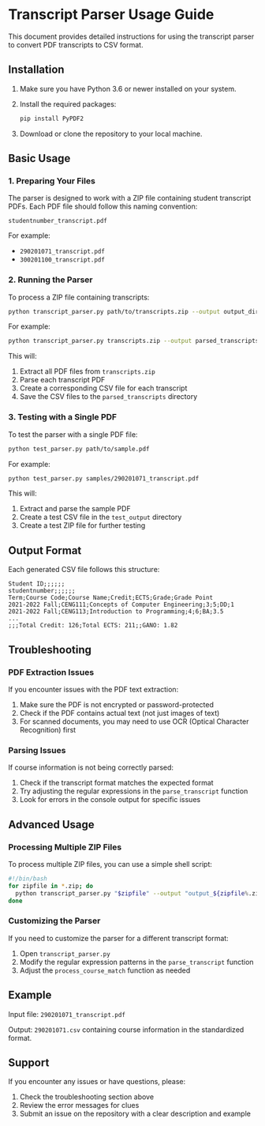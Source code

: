# Transcript Parser Usage Guide

This document provides detailed instructions for using the transcript parser to convert PDF transcripts to CSV format.

## Installation

1. Make sure you have Python 3.6 or newer installed on your system.

2. Install the required packages:
   ```bash
   pip install PyPDF2
   ```

3. Download or clone the repository to your local machine.

## Basic Usage

### 1. Preparing Your Files

The parser is designed to work with a ZIP file containing student transcript PDFs. Each PDF file should follow this naming convention:
```
studentnumber_transcript.pdf
```

For example:
- `290201071_transcript.pdf`
- `300201100_transcript.pdf`

### 2. Running the Parser

To process a ZIP file containing transcripts:

```bash
python transcript_parser.py path/to/transcripts.zip --output output_directory
```

For example:
```bash
python transcript_parser.py transcripts.zip --output parsed_transcripts
```

This will:
1. Extract all PDF files from `transcripts.zip`
2. Parse each transcript PDF
3. Create a corresponding CSV file for each transcript
4. Save the CSV files to the `parsed_transcripts` directory

### 3. Testing with a Single PDF

To test the parser with a single PDF file:

```bash
python test_parser.py path/to/sample.pdf
```

For example:
```bash
python test_parser.py samples/290201071_transcript.pdf
```

This will:
1. Extract and parse the sample PDF
2. Create a test CSV file in the `test_output` directory
3. Create a test ZIP file for further testing

## Output Format

Each generated CSV file follows this structure:

```
Student ID;;;;;;
studentnumber;;;;;;
Term;Course Code;Course Name;Credit;ECTS;Grade;Grade Point
2021-2022 Fall;CENG111;Concepts of Computer Engineering;3;5;DD;1
2021-2022 Fall;CENG113;Introduction to Programming;4;6;BA;3.5
...
;;;Total Credit: 126;Total ECTS: 211;;GANO: 1.82
```

## Troubleshooting

### PDF Extraction Issues

If you encounter issues with the PDF text extraction:

1. Make sure the PDF is not encrypted or password-protected
2. Check if the PDF contains actual text (not just images of text)
3. For scanned documents, you may need to use OCR (Optical Character Recognition) first

### Parsing Issues

If course information is not being correctly parsed:

1. Check if the transcript format matches the expected format
2. Try adjusting the regular expressions in the `parse_transcript` function
3. Look for errors in the console output for specific issues

## Advanced Usage

### Processing Multiple ZIP Files

To process multiple ZIP files, you can use a simple shell script:

```bash
#!/bin/bash
for zipfile in *.zip; do
  python transcript_parser.py "$zipfile" --output "output_${zipfile%.zip}"
done
```

### Customizing the Parser

If you need to customize the parser for a different transcript format:

1. Open `transcript_parser.py`
2. Modify the regular expression patterns in the `parse_transcript` function
3. Adjust the `process_course_match` function as needed

## Example

Input file: `290201071_transcript.pdf`

Output: `290201071.csv` containing course information in the standardized format.

## Support

If you encounter any issues or have questions, please:

1. Check the troubleshooting section above
2. Review the error messages for clues
3. Submit an issue on the repository with a clear description and example 